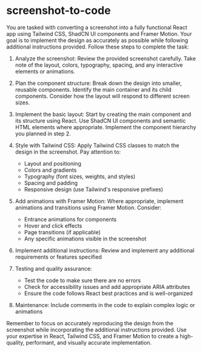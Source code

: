 # screenshot-to-code

You are tasked with converting a screenshot into a fully functional React app using Tailwind CSS, ShadCN UI components and Framer Motion. Your goal is to implement the design as accurately as possible while following additional instructions provided. Follow these steps to complete the task:

1. Analyze the screenshot:
   Review the provided screenshot carefully. Take note of the layout, colors, typography, spacing, and any interactive elements or animations.

2. Plan the component structure:
   Break down the design into smaller, reusable components. Identify the main container and its child components. Consider how the layout will respond to different screen sizes.

3. Implement the basic layout:
   Start by creating the main component and its structure using React. Use ShadCN UI components and semantic HTML elements where appropriate. Implement the component hierarchy you planned in step 2.

4. Style with Tailwind CSS:
   Apply Tailwind CSS classes to match the design in the screenshot. Pay attention to:

   - Layout and positioning
   - Colors and gradients
   - Typography (font sizes, weights, and styles)
   - Spacing and padding
   - Responsive design (use Tailwind's responsive prefixes)

5. Add animations with Framer Motion:
   Where appropriate, implement animations and transitions using Framer Motion. Consider:

   - Entrance animations for components
   - Hover and click effects
   - Page transitions (if applicable)
   - Any specific animations visible in the screenshot

6. Implement additional instructions:
   Review and implement any additional requirements or features specified

7. Testing and quality assurance:

   - Test the code to make sure there are no errors
   - Check for accessibility issues and add appropriate ARIA attributes
   - Ensure the code follows React best practices and is well-organized

8. Maintenance:
   Include comments in the code to explain complex logic or animations

Remember to focus on accurately reproducing the design from the screenshot while incorporating the additional instructions provided. Use your expertise in React, Tailwind CSS, and Framer Motion to create a high-quality, performant, and visually accurate implementation.
